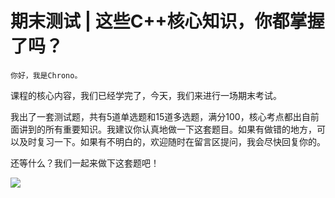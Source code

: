 # 期末测试 | 这些C++核心知识，你都掌握了吗？

    你好，我是Chrono。

课程的核心内容，我们已经学完了，今天，我们来进行一场期末考试。

我出了一套测试题，共有5道单选题和15道多选题，满分100，核心考点都出自前面讲到的所有重要知识。我建议你认真地做一下这套题目。如果有做错的地方，可以及时复习一下。如果有不明白的，欢迎随时在留言区提问，我会尽快回复你的。

还等什么？我们一起来做下这套题吧！

[![](https://static001.geekbang.org/resource/image/28/a4/28d1be62669b4f3cc01c36466bf811a4.png?wh=1142*201)](http://time.geekbang.org/quiz/intro?act_id=188&exam_id=445)
    